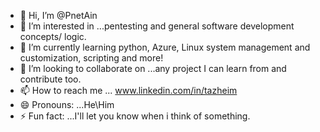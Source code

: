 - 👋 Hi, I’m @PnetAin
- 👀 I’m interested in ...pentesting and general software development concepts/ logic. 
- 🌱 I’m currently learning python, Azure, Linux system management and customization, scripting and more!
- 💞️ I’m looking to collaborate on ...any project I can learn from and contribute too.
- 📫 How to reach me ... www.linkedin.com/in/tazheim
- 😄 Pronouns: ...He\Him
- ⚡ Fun fact: ...I'll let you know when i think of something.

<!---
PnetAin/PnetAin is a ✨ special ✨ repository because its `README.md` (this file) appears on your GitHub profile.
You can click the Preview link to take a look at your changes.
--->
